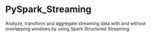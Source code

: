 # PySpark_Streaming
Analyze, transform and aggregate streaming data with and without overlapping windows by using Spark Structured Streaming.
